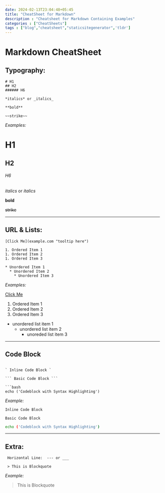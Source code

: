 ```yaml
---
date: 2024-02-13T23:04:48+05:45
title: "CheatSheet for Markdown"
description : "Cheatsheet for Markdown Containing Examples"
categories : ["CheatSheets"]
tags : ["blog","cheatsheet","staticsitegenerator",'tldr']
---
```

# Markdown CheatSheet

## Typography:

``` 
# H1
## H2
###### H6

*italics* or _italics_

**bold**

~~strike~~
 ```
*Examples:*

# H1
## H2
###### H6

*italics* or _italics_

**bold**

~~strike~~

---
## URL & Lists:
```
[Click Me](example.com "tooltip here")

1. Ordered Item 1
1. Ordered Item 2
1. Ordered Item 3

* Unordered Item 1
  * Unordered Item 2
    * Unordered Item 3
```
*Examples:*

[Click Me](example.com "tooltip here")

1. Ordered Item 1
1. Ordered Item 2
1. Ordered Item 3

* unordered list item 1
  * unordered list item 2
    * unoreded list item 3
---
## Code Block

```

` Inline Code Block `

``` Basic Code Block ```

```bash
echo ('Codeblock with Syntax Highlighting')
```
*Example:*

` Inline Code Block `

``` Basic Code Block ```

```bash
echo ('Codeblock with Syntax Highlighting')
```

---
## Extra:

```
 Horizontal Line:  --- or ___

 > This is Blockquote
```
*Example:*
 > This is Blockquote
